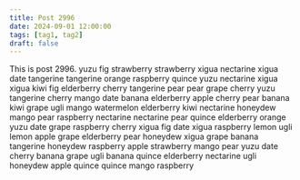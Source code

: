 ```yaml
---
title: Post 2996
date: 2024-09-01 12:00:00
tags: [tag1, tag2]
draft: false
---
```

This is post 2996.
yuzu
fig
strawberry
strawberry
xigua
nectarine
xigua
date
tangerine
tangerine
orange
raspberry
quince
yuzu
nectarine
xigua
xigua
kiwi
fig
elderberry
cherry
tangerine
pear
pear
grape
cherry
yuzu
tangerine
cherry
mango
date
banana
elderberry
apple
cherry
pear
banana
kiwi
grape
ugli
mango
watermelon
elderberry
kiwi
nectarine
honeydew
mango
pear
raspberry
nectarine
nectarine
pear
quince
elderberry
orange
yuzu
date
grape
raspberry
cherry
xigua
fig
date
xigua
raspberry
lemon
ugli
lemon
apple
grape
elderberry
pear
honeydew
xigua
grape
banana
tangerine
honeydew
raspberry
apple
strawberry
mango
pear
yuzu
date
cherry
banana
grape
ugli
banana
quince
elderberry
nectarine
ugli
honeydew
apple
quince
quince
mango
raspberry
